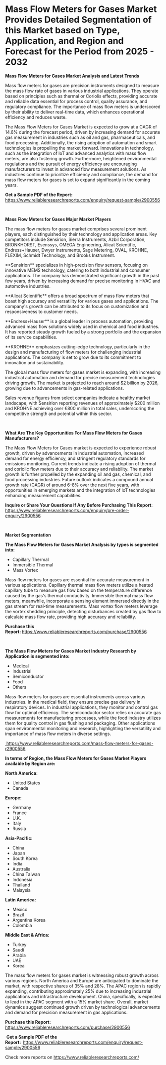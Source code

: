 <p><h1>Mass Flow Meters for Gases Market Provides Detailed Segmentation of this Market based on Type, Application, and Region and Forecast for the Period from 2025 - 2032</h1></p><p><strong>Mass Flow Meters for Gases Market Analysis and Latest Trends</strong></p>
<p><p>Mass flow meters for gases are precision instruments designed to measure the mass flow rate of gases in various industrial applications. They operate based on principles such as thermal or Coriolis effects, providing accurate and reliable data essential for process control, quality assurance, and regulatory compliance. The importance of mass flow meters is underscored by their ability to deliver real-time data, which enhances operational efficiency and reduces waste.</p><p>The Mass Flow Meters for Gases Market is expected to grow at a CAGR of 14.6% during the forecast period, driven by increasing demand for accurate gas measurement in industries such as oil and gas, pharmaceuticals, and food processing. Additionally, the rising adoption of automation and smart technologies is propelling the market forward. Innovations in technology, such as the integration of IoT and advanced analytics with mass flow meters, are also fostering growth. Furthermore, heightened environmental regulations and the pursuit of energy efficiency are encouraging manufacturers to invest in advanced flow measurement solutions. As industries continue to prioritize efficiency and compliance, the demand for mass flow meters for gases is set to expand significantly in the coming years.</p></p>
<p><strong>Get a Sample PDF of the Report:&nbsp;</strong> <a href="https://www.reliableresearchreports.com/enquiry/request-sample/2900556?utm_campaign=2644&utm_medium=2&utm_source=Github&utm_content=ia&utm_term=16032025&utm_id=mass-flow-meters-for-gases">https://www.reliableresearchreports.com/enquiry/request-sample/2900556</a></p>
<p>&nbsp;</p>
<p><strong>Mass Flow Meters for Gases Major Market Players</strong></p>
<p><p>The mass flow meters for gases market comprises several prominent players, each distinguished by their technology and application areas. Key competitors include Sensirion, Sierra Instruments, Azbil Corporation, BRONKHORST, Esenssys, OMEGA Engineering, Alicat Scientific, Endress+Hauser, Dwyer Instruments, Sage Metering, OVAL, KROHNE, FLEXIM, Schmidt Technology, and Brooks Instrument.</p><p>**Sensirion** specializes in high-precision flow sensors, focusing on innovative MEMS technology, catering to both industrial and consumer applications. The company has demonstrated significant growth in the past few years, driven by increasing demand for precise monitoring in HVAC and automotive industries. </p><p>**Alicat Scientific** offers a broad spectrum of mass flow meters that boast high accuracy and versatility for various gases and applications. The company's growth can be attributed to its focus on customization and responsiveness to customer needs. </p><p>**Endress+Hauser** is a global leader in process automation, providing advanced mass flow solutions widely used in chemical and food industries. It has reported steady growth fueled by a strong portfolio and the expansion of its service capabilities.</p><p>**KROHNE** emphasizes cutting-edge technology, particularly in the design and manufacturing of flow meters for challenging industrial applications. The company is set to grow due to its commitment to innovation and sustainability.</p><p>The global mass flow meters for gases market is expanding, with increasing industrial automation and demand for precise measurement technologies driving growth. The market is projected to reach around $2 billion by 2026, growing due to advancements in gas-related applications. </p><p>Sales revenue figures from select companies indicate a healthy market landscape, with Sensirion reporting revenues of approximately $200 million and KROHNE achieving over €800 million in total sales, underscoring the competitive strength and potential within this sector.</p></p>
<p>&nbsp;</p>
<p><strong>What Are The Key Opportunities For Mass Flow Meters for Gases Manufacturers?</strong></p>
<p><p>The Mass Flow Meters for Gases market is expected to experience robust growth, driven by advancements in industrial automation, increased demand for energy efficiency, and stringent regulatory standards for emissions monitoring. Current trends indicate a rising adoption of thermal and coriolic flow meters due to their accuracy and reliability. The market growth is further propelled by the expanding oil and gas, chemical, and food processing industries. Future outlook indicates a compound annual growth rate (CAGR) of around 6-8% over the next five years, with opportunities in emerging markets and the integration of IoT technologies enhancing measurement capabilities.</p></p>
<p><strong>Inquire or Share Your Questions If Any Before Purchasing This Report:</strong> <a href="https://www.reliableresearchreports.com/enquiry/pre-order-enquiry/2900556?utm_campaign=2644&utm_medium=2&utm_source=Github&utm_content=ia&utm_term=16032025&utm_id=mass-flow-meters-for-gases">https://www.reliableresearchreports.com/enquiry/pre-order-enquiry/2900556</a></p>
<p>&nbsp;</p>
<p><strong>Market Segmentation</strong></p>
<p><strong>The Mass Flow Meters for Gases Market Analysis by types is segmented into:</strong></p>
<p><ul><li>Capillary Thermal</li><li>Immersible Thermal</li><li>Mass Vortex</li></ul></p>
<p><p>Mass flow meters for gases are essential for accurate measurement in various applications. Capillary thermal mass flow meters utilize a heated capillary tube to measure gas flow based on the temperature difference caused by the gas's thermal conductivity. Immersible thermal mass flow meters, meanwhile, incorporate a sensing element immersed directly in the gas stream for real-time measurements. Mass vortex flow meters leverage the vortex shedding principle, detecting disturbances created by gas flow to calculate mass flow rate, providing high accuracy and reliability.</p></p>
<p><strong>Purchase this Report:&nbsp;</strong><a href="https://www.reliableresearchreports.com/purchase/2900556?utm_campaign=2644&utm_medium=2&utm_source=Github&utm_content=ia&utm_term=16032025&utm_id=mass-flow-meters-for-gases">https://www.reliableresearchreports.com/purchase/2900556</a></p>
<p>&nbsp;</p>
<p><strong>The Mass Flow Meters for Gases Market Industry Research by Application is segmented into:</strong></p>
<p><ul><li>Medical</li><li>Industrial</li><li>Semiconductor</li><li>Food</li><li>Others</li></ul></p>
<p><p>Mass flow meters for gases are essential instruments across various industries. In the medical field, they ensure precise gas delivery in respiratory devices. In industrial applications, they monitor and control gas flow for optimal efficiency. The semiconductor sector relies on accurate gas measurements for manufacturing processes, while the food industry utilizes them for quality control in gas flushing and packaging. Other applications span environmental monitoring and research, highlighting the versatility and importance of mass flow meters in diverse settings.</p></p>
<p><a href="https://www.reliableresearchreports.com/mass-flow-meters-for-gases-r2900556?utm_campaign=2644&utm_medium=2&utm_source=Github&utm_content=ia&utm_term=16032025&utm_id=mass-flow-meters-for-gases">&nbsp;https://www.reliableresearchreports.com/mass-flow-meters-for-gases-r2900556</a></p>
<p><strong>In terms of Region, the Mass Flow Meters for Gases Market Players available by Region are:</strong></p>
<p>
    <p> <strong> North America: </strong>
        <ul>
            <li>United States</li>
            <li>Canada</li>
        </ul>
        </p> 
    <p> <strong> Europe: </strong>
        <ul>
            <li>Germany</li>
            <li>France</li>
            <li>U.K.</li>
            <li>Italy</li>
            <li>Russia</li>
        </ul>
        </p> 
    <p> <strong> Asia-Pacific: </strong>
        <ul>
            <li>China</li>
            <li>Japan</li>
            <li>South Korea</li>
            <li>India</li>
            <li>Australia</li>
            <li>China Taiwan</li>
            <li>Indonesia</li>
            <li>Thailand</li>
            <li>Malaysia</li>
        </ul>
        </p> 
    <p> <strong> Latin America: </strong>
        <ul>
            <li>Mexico</li>
            <li>Brazil</li>
            <li>Argentina Korea</li>
            <li>Colombia</li>
        </ul>
        </p> 
    <p> <strong> Middle East & Africa: </strong>
        <ul>
            <li>Turkey</li>
            <li>Saudi</li>
            <li>Arabia</li>
            <li>UAE</li>
            <li>Korea</li>
        </ul>
    </p>
    </p>
<p><p>The mass flow meters for gases market is witnessing robust growth across various regions. North America and Europe are anticipated to dominate the market, with respective shares of 35% and 28%. The APAC region is rapidly expanding, contributing approximately 25% due to increasing industrial applications and infrastructure development. China, specifically, is expected to lead in the APAC segment with a 15% market share. Overall, market dynamics suggest continued growth driven by technological advancements and demand for precision measurement in gas applications.</p></p>
<p><strong>Purchase this Report: </strong><a href="https://www.reliableresearchreports.com/purchase/2900556?utm_campaign=2644&utm_medium=2&utm_source=Github&utm_content=ia&utm_term=16032025&utm_id=mass-flow-meters-for-gases">https://www.reliableresearchreports.com/purchase/2900556</a></p>
<p>&nbsp;<strong>Get a Sample PDF of the Report:&nbsp;&nbsp;</strong><a href="https://www.reliableresearchreports.com/enquiry/request-sample/2900556?utm_campaign=2644&utm_medium=2&utm_source=Github&utm_content=ia&utm_term=16032025&utm_id=mass-flow-meters-for-gases">https://www.reliableresearchreports.com/enquiry/request-sample/2900556</a></p>
<p><strong></strong></p>
<p>Check more reports on <a href="https://www.reliableresearchreports.com/?utm_campaign=2644&utm_medium=2&utm_source=Github&utm_content=ia&utm_term=16032025&utm_id=mass-flow-meters-for-gases">https://www.reliableresearchreports.com/</a></p>